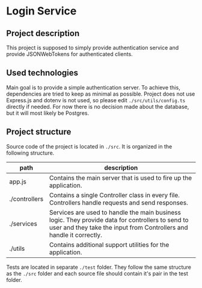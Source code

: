 # Login Service

## Project description

This project is supposed to simply provide authentication service and provide JSONWebTokens for authenticated clients. 

## Used technologies

Main goal is to provide a simple authentication server. To achieve this, dependencies are tried to keep as minimal as possible. Project does not use Express.js and dotenv is not used, so please edit `./src/utils/config.ts` directly if needed. For now there is no decision made about the database, but it will most likely be Postgres. 

## Project structure

Source code of the project is located in `./src`. It is organized in the following structure. 

| path | description |
|------|-------------|
|app.js| Contains the main server that is used to fire up the application. |
|./controllers| Contains a single Controller class in every file. Controllers handle requests and send responses. |
|./services | Services are used to handle the main business logic. They provide data for controllers to send to user and they take the input from Controllers and handle it correctly. |
|./utils| Contains additional support utilities for the application. |

Tests are located in separate `./test` folder. They follow the same structure as the `./src` folder and each source file should contain it's pair in the test folder. 

